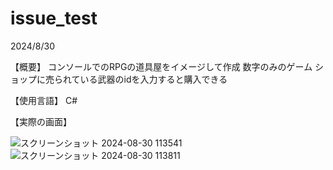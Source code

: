 # issue_test
2024/8/30

【概要】
  コンソールでのRPGの道具屋をイメージして作成
  数字のみのゲーム
  ショップに売られている武器のidを入力すると購入できる
  
【使用言語】
  C#


【実際の画面】

![スクリーンショット 2024-08-30 113541](https://github.com/user-attachments/assets/84414f86-c1bc-4ed3-918b-25bf5fdd3afb)
![スクリーンショット 2024-08-30 113811](https://github.com/user-attachments/assets/3791aa81-4231-457e-88a3-612ab8503f04)
